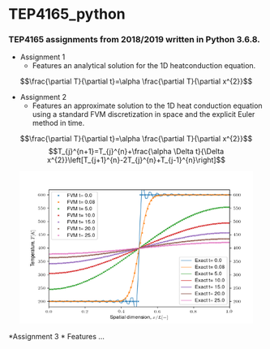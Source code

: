 # TEP4165_python #
### TEP4165 assignments from 2018/2019 written in Python 3.6.8. ###

* Assignment 1
   * Features an analytical solution for the 1D heatconduction equation.
   
$$\frac{\partial T}{\partial t}=\alpha \frac{\partial T}{\partial x^{2}}$$

                  
* Assignment 2
   * Features an approximate solution to the 1D heat conduction equation using a standard FVM discretization in space and the explicit Euler method in time.

$$\frac{\partial T}{\partial t}=\alpha \frac{\partial T}{\partial x^{2}}$$
$$T_{j}^{n+1}=T_{j}^{n}+\frac{\alpha \Delta t}{\Delta x^{2}}\left[T_{j+1}^{n}-2T_{j}^{n}+T_{j-1}^{n}\right]$$


<p align="center">
  <img width="460" height="300" src="https://github.com/danielhalvorsen/TEP4165_python/blob/master/Assignment_script/FVM_EXACT_HEATCONDUCTION.png">
</p>

*Assignment 3
    * Features ...